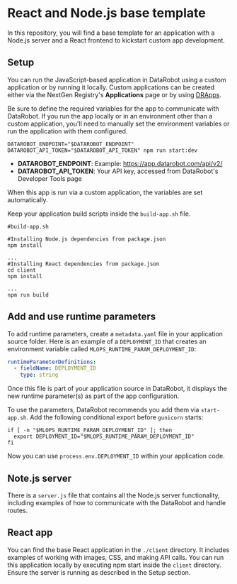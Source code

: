 # React and Node.js base template

In this repository, you will find a base template for an application with a Node.js server and a React frontend to kickstart custom app development.

## Setup

You can run the JavaScript-based application in DataRobot using a custom application or by running it locally. Custom applications can be created either via the NextGen Registry's **Applications** page or by using [DRApps](https://github.com/datarobot/dr-apps/blob/main/README.md).

Be sure to define the required variables for the app to communicate with DataRobot. If you run the app locally or in an environment other than a custom application, you'll need to manually set the environment variables or run the application with them configured.

```shell
DATAROBOT_ENDPOINT="$DATAROBOT_ENDPOINT" DATAROBOT_API_TOKEN="$DATAROBOT_API_TOKEN" npm run start:dev
```

- **DATAROBOT_ENDPOINT**: Example: https://app.datarobot.com/api/v2/
- **DATAROBOT_API_TOKEN**: Your API key, accessed from DataRobot's Developer Tools page

When this app is run via a custom application, the variables are set automatically.

Keep your application build scripts inside the `build-app.sh` file.

```shell
#build-app.sh

#Installing Node.js dependencies from package.json
npm install

...
#Installing React dependencies from package.json
cd client
npm install

...
npm run build
```

## Add and use runtime parameters

To add runtime parameters, create a `metadata.yaml` file in your application source folder. Here is an example of a `DEPLOYMENT_ID` that creates an environment variable called `MLOPS_RUNTIME_PARAM_DEPLOYMENT_ID`:

```yaml
runtimeParameterDefinitions:
  - fieldName: DEPLOYMENT_ID
    type: string
```

Once this file is part of your application source in DataRobot, it displays the new runtime parameter(s) as part of the
app configuration.

To use the parameters, DataRobot recommends you add them via `start-app.sh`. Add the following conditional export before `gunicorn` starts:

```shell
if [ -n "$MLOPS_RUNTIME_PARAM_DEPLOYMENT_ID" ]; then
  export DEPLOYMENT_ID="$MLOPS_RUNTIME_PARAM_DEPLOYMENT_ID"
fi
```

Now you can use `process.env.DEPLOYMENT_ID` within your application code.

## Note.js server

There is a `server.js` file that contains all the Node.js server functionality, including examples of how to communicate with the DataRobot and handle routes.

## React app

You can find the base React application in the `./client` directory. It includes examples of working with images, CSS, and making API calls. You can run this application locally by executing npm start inside the `client` directory. Ensure the server is running as described in the Setup section.
